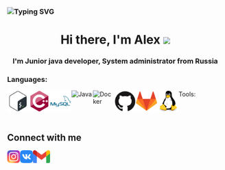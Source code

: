 ### ![Typing SVG](https://readme-typing-svg.herokuapp.com?size=26&color=AFE3F7&width=500&lines=誰がそのハンサムを翻訳した)
<h1 align="center">Hi there, I'm Alex</a> 
<img src="https://github.com/blackcater/blackcater/raw/main/images/Hi.gif" height="32"/></h1>
<h3 align="center">I'm Junior java developer, System administrator from Russia</h3>

### Languages:
<img align="left" alt="Bash" width="50px" src="https://github.com/umbraz1/umbraz1/blob/main/img/bash.svg" />
<img align="left" alt="C++" width="50px" src="https://github.com/umbraz1/umbraz1/blob/main/img/c%2B%2B.svg" />
<img align="left" alt="MySQL" width="50px" src="https://github.com/umbraz1/umbraz1/blob/main/img/mysql.svg" />
<img align="left" alt="Java" width="50px" src="https://github.com/umbraz1/umbraz1/blob/main/img/java.svg />


<br />
<br />
<br />
<br />

### Tools:
<img align="left" alt="Docker" width="50px" src="https://github.com/umbraz1/umbraz1/blob/main/img/docker.svg" />
<img align="left" alt="Github" width="50px" src="https://github.com/umbraz1/umbraz1/blob/main/img/github.svg" />
<img align="left" alt="Gitlab" width="50px" src="https://github.com/umbraz1/umbraz1/blob/main/img/gitlab.svg" />
<img align="left" alt="Linux" width="50px" src="https://github.com/umbraz1/umbraz1/blob/main/img/linux.svg" />

<br /> 
<br /> 
<br />
<br />

## Connect with me
[<img align="left" alt="Instagram" width="30px" src="https://github.com/umbraz1/umbraz1/blob/main/img/instagram.svg" />][instagram]
[<img align="left" alt="VK" width="30px" src="https://github.com/umbraz1/umbraz1/blob/main/img/vk.svg" />][vk]
[<img align="left" alt="Gmail" width="40px" src="https://github.com/umbraz1/umbraz1/blob/main/img/gmail1.svg" />][gmail]

<br>
<br>
<br>

[instagram]: https://www.instagram.com/umbraz_/
[vk]: https://vk.com/kitsky
[gmail]: mailto:zinsirotm@gmail.com
